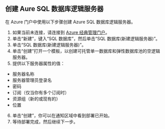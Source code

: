 
<!--
includes/sql-database-create-new-server-portal.md

Latest Freshness check:  2016-04-11 , carlrab.

As of circa 2016-04-11, the following topics might include this include:
articles/sql-database/sql-database-get-started-tutorial.md

-->
## 创建 Aure SQL 数据库逻辑服务器

在 Azure 门户中使用以下步骤创建 Azure SQL 数据库逻辑服务器。

1. 如果当前未连接，请连接到 [Azure 经典管理门户](http://manage.windowsazure.cn)。
2. 单击“新建”，键入“SQL 数据库”，然后单击“SQL 数据库(新建逻辑服务器)”。
3. 单击“SQL 数据库(新建逻辑服务器)”。
4. 单击“创建”打开一个模板，以创建可托管单一数据库和弹性数据库池的空逻辑服务器。
5. 提供以下服务器属性的值：

 - 服务器名称
 - 服务器管理员登录名
 - 密码
 - 订阅（仅当你有多个订阅时）
 - 资源组（新的或现有的）
 - 位置

6.  单击“创建”，你可以在通知区域中看到部署已开始。
7. 等待部署完成，然后继续下一步。

<!---HONumber=Mooncake_0503_2016-->
